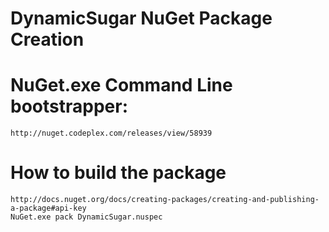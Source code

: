 ﻿DynamicSugar NuGet Package Creation
===================================

# NuGet.exe Command Line bootstrapper:
	http://nuget.codeplex.com/releases/view/58939

# How to build the package
	http://docs.nuget.org/docs/creating-packages/creating-and-publishing-a-package#api-key
	NuGet.exe pack DynamicSugar.nuspec

	
	


